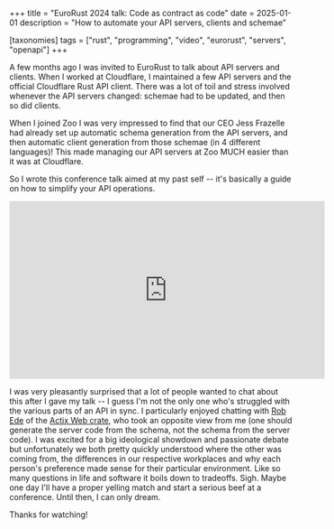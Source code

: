 +++
title = "EuroRust 2024 talk: Code as contract as code"
date = 2025-01-01
description = "How to automate your API servers, clients and schemae"

[taxonomies]
tags = ["rust", "programming", "video", "eurorust", "servers", "openapi"]
+++

A few months ago I was invited to EuroRust to talk about API servers and clients. When I worked at Cloudflare, I maintained a few API servers and the official Cloudflare Rust API client. There was a lot of toil and stress involved whenever the API servers changed: schemae had to be updated, and then so did clients.

When I joined Zoo I was very impressed to find that our CEO Jess Frazelle had already set up automatic schema generation from the API servers, and then automatic client generation from those schemae (in 4 different languages)! This made managing our API servers at Zoo MUCH easier than it was at Cloudflare.

So I wrote this conference talk aimed at my past self -- it's basically a guide on how to simplify your API operations.

<iframe width="560" height="315" src="https://www.youtube.com/embed/bjgGboWCTDw?si=OeGk9XbHN5JK8Vdh" title="YouTube video player" frameborder="0" allow="accelerometer; autoplay; clipboard-write; encrypted-media; gyroscope; picture-in-picture; web-share" referrerpolicy="strict-origin-when-cross-origin" allowfullscreen></iframe>

<!-- more -->

I was very pleasantly surprised that a lot of people wanted to chat about this after I gave my talk -- I guess I'm not the only one who's struggled with the various parts of an API in sync. I particularly enjoyed chatting with [Rob Ede] of the [Actix Web crate], who took an opposite view from me (one should generate the server code from the schema, not the schema from the server code). I was excited for a big ideological showdown and passionate debate but unfortunately we both pretty quickly understood where the other was coming from, the differences in our respective workplaces and why each person's preference made sense for their particular environment. Like so many questions in life and software it boils down to tradeoffs. Sigh. Maybe one day I'll have a proper yelling match and start a serious beef at a conference. Until then, I can only dream.


Thanks for watching!

[Rob Ede]: https://robjtede.dev/
[Actix Web crate]: https://actix.rs/

